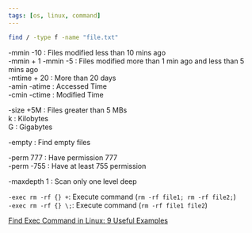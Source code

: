 ```yaml
---
tags: [os, linux, command]
---
```


````bash
find / -type f -name "file.txt"
````

-mmin -10 : Files modified less than 10 mins ago  
-mmin + 1 -mmin -5 : Files modified more than 1 min ago and less than 5 mins ago  
-mtime + 20 : More than 20 days  
-amin -atime : Accessed Time  
-cmin -ctime : Modified Time

-size +5M : Files greater than 5 MBs  
k : Kilobytes  
G : Gigabytes

-empty : Find empty files

-perm 777 : Have permission 777  
-perm -755 : Have at least 755 permission

-maxdepth 1 : Scan only one level deep

`-exec rm -rf {} +`: Execute command (`rm -rf file1; rm -rf file2;`)  
`-exec rm -rf {} \;`: Execute command (`rm -rf file1 file2`)

[Find Exec Command in Linux: 9 Useful Examples](https://linuxhandbook.com/find-exec-command/)
